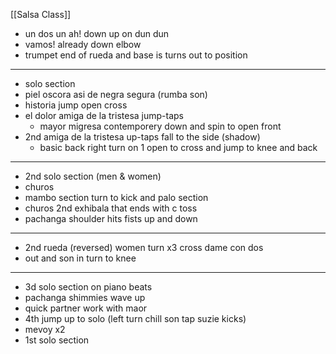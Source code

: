 [[Salsa Class]]

- un dos un ah! down up on dun dun
- vamos! already down elbow
- trumpet end of rueda and base is turns out to position
- ---
- solo section
- piel oscora asi de negra segura (rumba son)
- historia jump open cross 
- el dolor amiga de la tristesa jump-taps 
	- mayor migresa contemporery down and spin to open front
- 2nd amiga de la tristesa up-taps fall to the side (shadow) 
	- basic back right turn on 1 open to cross and jump to knee and back
--- 
- 2nd solo section (men & women) 
- churos 
- mambo section turn to kick and palo section
- churos 2nd exhibala that ends with c toss 
- pachanga shoulder hits fists up and down
---
- 2nd rueda (reversed) women turn x3 cross dame con dos 
- out and son in turn to knee
---
- 3d solo section on piano beats
- pachanga shimmies wave up 
- quick partner work with maor
- 4th jump up to solo (left turn chill son tap suzie kicks)
- mevoy x2 
- 1st solo section